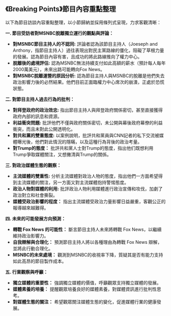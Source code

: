 ## 《Breaking Points》節目內容重點整理

以下為節目訪談內容重點整理，以小節歸納並採用條列式呈現，力求客觀清晰：

**一. 節目受訪者對MSNBC脫離獨立運行的觀點與評論：**

* **對MSNBC節目主持人的不認同:** 評論者認為該節目主持人（Joeseph and Anthony，指節目主持人）過往表現出對民主黨路線的僵化，阻礙了草根力量的發展。認為節目內容有害，且成功的將此路線推向了權力中心。
* **脫離後的處境評估:** 認為MSNBC無法持續支付如此高額的薪水（預計每人每年2000萬美元），未來出路可能轉向Fox News。
* **對MSNBC脫離運營的原因分析:** 認為節目主持人與MSNBC的脫離是他們失去政治影響力後的必然結果。他們目前正面臨權力中心席次的崩潰，正處於恐慌狀態。

**二. 對節目主持人過去行為的批判：**

* **對拜登政府的政治效忠:** 指出節目主持人與拜登政府關係密切，甚至直接獲得政府內部的訊息和資源。
* **利益衝突問題:** 批評他們不僅與政府關係密切，未公開與幕後政府幕僚的利益衝突，而且未對此公開透明化。
* **對共和黨的雙重態度:** 以案例說明，批評共和黨員與CNN記者的私下交流被媒體曝光後，他們對此情況的隱瞞，以及這種行為背後的政治考量。
* **對Trump的態度：** 批評共和黨人士對Trump的態度，指出他们既想利用Trump爭取媒體關注，又想撇清與Trump的關係。

**三. 對政治媒體生態的觀察：**

* **主流媒體的雙重性:** 分析主流媒體對政治人物的態度，指出他們一方面希望得到主流媒體的關注，另一方面又對主流媒體抱持警惕態度。
* **政治人物對媒體的利用:** 批評政治人物利用媒體進行政治宣傳和攻伐，加劇了政治對立和社會撕裂。
* **媒體受政治影響的程度：** 指出主流媒體受政治力量影響日益嚴重，客觀公正的報導越來越難得。

**四. 未來的可能發展方向預測：**

* **轉戰 Fox News 的可能性：** 斷言節目主持人未來將轉戰 Fox News，以繼續維持政治影響力。
* **自我辯解與合理化：** 預測節目主持人將以各種理由為轉戰 Fox News 辯解，並將此行動合理化。
* **MSNBC的未來處境：** 觀測到MSNBC的收視率下降，質疑其是否有能力支持如此高昂的節目製作成本。

**五. 行業觀察與呼籲：**

* **獨立媒體的重要性：** 強調獨立媒體的價值，呼籲觀眾支持獨立媒體的發展。
* **媒體素養的培養：** 提醒觀眾培養良好的媒體素養，對媒體資訊進行批判性思考。
* **對媒體生態的關注：** 希望觀眾關注媒體生態的變化，促進媒體行業的健康發展。